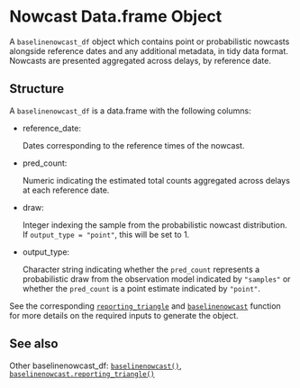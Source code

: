 # Nowcast Data.frame Object

A `baselinenowcast_df` object which contains point or probabilistic
nowcasts alongside reference dates and any additional metadata, in tidy
data format. Nowcasts are presented aggregated across delays, by
reference date.

## Structure

A `baselinenowcast_df` is a data.frame with the following columns:

- reference_date:

  Dates corresponding to the reference times of the nowcast.

- pred_count:

  Numeric indicating the estimated total counts aggregated across delays
  at each reference date.

- draw:

  Integer indexing the sample from the probabilistic nowcast
  distribution. If `output_type = "point"`, this will be set to 1.

- output_type:

  Character string indicating whether the `pred_count` represents a
  probabilistic draw from the observation model indicated by `"samples"`
  or whether the `pred_count` is a point estimate indicated by
  `"point"`.

See the corresponding
[`reporting_triangle`](https://baselinenowcast.epinowcast.org/reference/reporting_triangle-class.md)
and
[`baselinenowcast`](https://baselinenowcast.epinowcast.org/reference/baselinenowcast.md)
function for more details on the required inputs to generate the object.

## See also

Other baselinenowcast_df:
[`baselinenowcast()`](https://baselinenowcast.epinowcast.org/reference/baselinenowcast.md),
[`baselinenowcast.reporting_triangle()`](https://baselinenowcast.epinowcast.org/reference/baselinenowcast.reporting_triangle.md)
